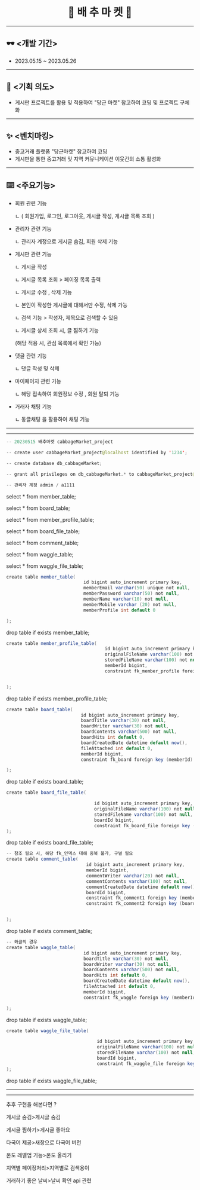 # <div align = center > 🥬 배 추 마 켓 🥬 </div>
---
## 🕶️ <개발 기간>
+ 2023.05.15 ~ 2023.05.26
---
## 📖 <기획 의도>
+ 게시판 프로젝트를 활용 및 적용하여 "당근 마켓" 참고하여 코딩 및 프로젝트 구체화
---
## ✨ <벤치마킹>
+ 중고거래 플랫폼 "당근마켓" 참고하여 코딩
+ 게시판을 통한 중고거래 및 지역 커뮤니케이션 이웃간의 소통 활성화
---
## ⌨️ <주요기능>
+ 회원 관련 기능

  ㄴ ( 회원가입, 로그인, 로그아웃, 게시글 작성, 게시글 목록 조회 )
+ 관리자 관련 기능

  ㄴ 관리자 계정으로 게시글 숨김, 회원 삭제 기능
+ 게시판 관련 기능

  ㄴ 게시글 작성


	ㄴ 게시글 목록 조회 > 페이징 목록 출력


	ㄴ 게시글 수정 ,  삭제 기능


	ㄴ 본인이 작성한 게시글에 대해서만 수정, 삭제 가능 


	ㄴ 검색 기능 > 작성자, 제목으로 검색할 수 있음


	ㄴ 게시글 상세 조회 시, 글 찜하기 기능


	(해당 적용 시, 관심 목록에서 확인 가능)

+ 댓글 관련 기능

  ㄴ 댓글 작성 및 삭제

+ 마이페이지 관련 기능

  ㄴ 해당 접속하여 회원정보 수정 , 회원 탈퇴 기능

+ 거래자 채팅 기능

  ㄴ 동글채팅 을 활용하여 채팅 기능

---
---
```java
-- 20230515 배추마켓 cabbageMarket_project

-- create user cabbageMarket_project@localhost identified by '1234';

-- create database db_cabbageMarket;

-- grant all privileges on db_cabbageMarket.* to cabbageMarket_project@localhost;

-- 관리자 계정 admin / a1111
```

select * from member_table;

select * from board_table;

select * from member_profile_table;

select * from board_file_table;

select * from comment_table;

select * from waggle_table;

select * from waggle_file_table;

```java
create table member_table(
                             id bigint auto_increment primary key,
                             memberEmail varchar(50) unique not null,
                             memberPassword varchar(50) not null,
                             memberName varchar(10) not null,
                             memberMobile varchar (20) not null,
                             memberProfile int default 0

);
```

drop table if exists member_table;


```java
create table member_profile_table(
                                     id bigint auto_increment primary key,
                                     originalFileName varchar(100) not null,
                                     storedFileName varchar(100) not null,
                                     memberId bigint,
                                     constraint fk_member_profile foreign key (memberId) references member_table(id)


);
```
drop table if exists member_profile_table;

```java
create table board_table(
                            id bigint auto_increment primary key,
                            boardTitle varchar(30) not null,
                            boardWriter varchar(30) not null,
                            boardContents varchar(500) not null,
                            boardHits int default 0,
                            boardCreatedDate datetime default now(),
                            fileAttached int default 0,
                            memberId bigint,
                            constraint fk_board foreign key (memberId) references member_table(id) on delete cascade

);
```
drop table if exists board_table;



```java
create table board_file_table(

                                 id bigint auto_increment primary key,
                                 originalFileName varchar(100) not null,
                                 storedFileName varchar(100) not null,
                                 boardId bigint,
                                 constraint fk_board_file foreign key (boardId) references board_table(id) on delete cascade
);
```
drop table if exists board_file_table;

```java
-- 참조 필요 시, 해당 fk_인덱스 대해 중복 불가, 구별 필요
create table comment_table(
                              id bigint auto_increment primary key,
                              memberId bigint,
                              commentWriter varchar(20) not null,
                              commentContents varchar(100) not null,
                              commentCreatedDate datetime default now(),
                              boardId bigint,
                              constraint fk_comment1 foreign key (memberId) references member_table(id) on delete cascade,
                              constraint fk_comment2 foreign key (boardId) references board_table(id) on delete cascade


);
```
drop table if exists comment_table;

```java
-- 와글의 경우
create table waggle_table(
                             id bigint auto_increment primary key,
                             boardTitle varchar(30) not null,
                             boardWriter varchar(30) not null,
                             boardContents varchar(500) not null,
                             boardHits int default 0,
                             boardCreatedDate datetime default now(),
                             fileAttached int default 0,
                             memberId bigint,
                             constraint fk_waggle foreign key (memberId) references member_table(id) on delete cascade

);
```

drop table if exists waggle_table;
```java
create table waggle_file_table(

                                  id bigint auto_increment primary key,
                                  originalFileName varchar(100) not null,
                                  storedFileName varchar(100) not null,
                                  boardId bigint,
                                  constraint fk_waggle_file foreign key (boardId) references board_table(id) on delete cascade
);
```
drop table if exists waggle_file_table;


---
---
추후 구현을 해본다면 ?

게시글 숨김>게시글 숨김

게시글 찜하기>게시글 좋아요 

다국어 제공>새창으로 다국어 버전

온도 레벨업 기능>온도 올리기

지역별 페이징처리>지역별로 검색용이

거래하기 좋은 날씨>날씨 확인 api 관련



